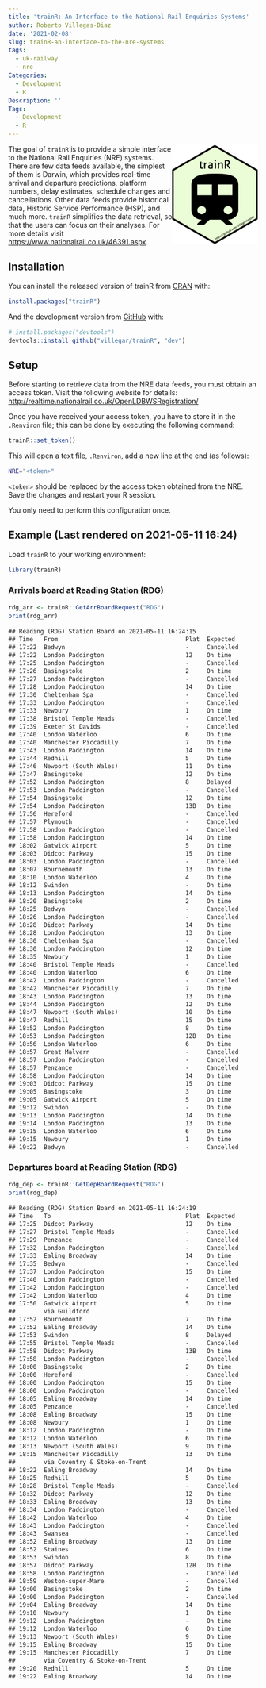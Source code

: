 ```yaml
---
title: 'trainR: An Interface to the National Rail Enquiries Systems'
author: Roberto Villegas-Diaz
date: '2021-02-08'
slug: trainR-an-interface-to-the-nre-systems
tags:
  - uk-railway
  - nre
Categories:
  - Development
  - R
Description: ''
Tags:
  - Development
  - R
---
```


<img src="https://raw.githubusercontent.com/villegar/trainR/main/inst/images/logo.png" alt="logo" align="right" height=200px/>

The goal of `trainR` is to provide a simple interface to the 
National Rail Enquiries (NRE) systems. There are few data feeds 
available, the simplest of them is Darwin, which provides real-time 
arrival and departure predictions, platform numbers, delay estimates, 
schedule changes and cancellations. Other data feeds provide historical 
data, Historic Service Performance (HSP), and much more. `trainR` 
simplifies the data retrieval, so that the users can focus on their 
analyses. For more details visit 
https://www.nationalrail.co.uk/46391.aspx.

## Installation

You can install the released version of trainR from [CRAN](https://CRAN.R-project.org) with:

``` r
install.packages("trainR")
```

And the development version from [GitHub](https://github.com/) with:

``` r
# install.packages("devtools")
devtools::install_github("villegar/trainR", "dev")
```

## Setup
Before starting to retrieve data from the NRE data feeds, you must obtain an access token. 
Visit the following website for details: http://realtime.nationalrail.co.uk/OpenLDBWSRegistration/

Once you have received your access token, you have to store it in the `.Renviron` file; this can be 
done by executing the following command:


```r
trainR::set_token()
```

This will open a text file, `.Renviron`, add a new line at the end (as follows):

```bash
NRE="<token>"
```

`<token>` should be replaced by the access token obtained from the NRE. Save the changes and restart 
your R session.

You only need to perform this configuration once.

## Example (Last rendered on 2021-05-11 16:24)

Load `trainR` to your working environment:

```r
library(trainR)
```

### Arrivals board at Reading Station (RDG)


```r
rdg_arr <- trainR::GetArrBoardRequest("RDG")
print(rdg_arr)
```

```
## Reading (RDG) Station Board on 2021-05-11 16:24:15
## Time   From                                    Plat  Expected
## 17:22  Bedwyn                                  -     Cancelled
## 17:22  London Paddington                       12    On time
## 17:25  London Paddington                       -     Cancelled
## 17:26  Basingstoke                             2     On time
## 17:27  London Paddington                       -     Cancelled
## 17:28  London Paddington                       14    On time
## 17:30  Cheltenham Spa                          -     Cancelled
## 17:33  London Paddington                       -     Cancelled
## 17:33  Newbury                                 1     On time
## 17:38  Bristol Temple Meads                    -     Cancelled
## 17:39  Exeter St Davids                        -     Cancelled
## 17:40  London Waterloo                         6     On time
## 17:40  Manchester Piccadilly                   7     On time
## 17:43  London Paddington                       14    On time
## 17:44  Redhill                                 5     On time
## 17:46  Newport (South Wales)                   11    On time
## 17:47  Basingstoke                             12    On time
## 17:52  London Paddington                       8     Delayed
## 17:53  London Paddington                       -     Cancelled
## 17:54  Basingstoke                             12    On time
## 17:54  London Paddington                       13B   On time
## 17:56  Hereford                                -     Cancelled
## 17:57  Plymouth                                -     Cancelled
## 17:58  London Paddington                       -     Cancelled
## 17:58  London Paddington                       14    On time
## 18:02  Gatwick Airport                         5     On time
## 18:03  Didcot Parkway                          15    On time
## 18:03  London Paddington                       -     Cancelled
## 18:07  Bournemouth                             13    On time
## 18:10  London Waterloo                         4     On time
## 18:12  Swindon                                 -     On time
## 18:13  London Paddington                       14    On time
## 18:20  Basingstoke                             2     On time
## 18:25  Bedwyn                                  -     Cancelled
## 18:26  London Paddington                       -     Cancelled
## 18:28  Didcot Parkway                          14    On time
## 18:28  London Paddington                       13    On time
## 18:30  Cheltenham Spa                          -     Cancelled
## 18:30  London Paddington                       12    On time
## 18:35  Newbury                                 1     On time
## 18:40  Bristol Temple Meads                    -     Cancelled
## 18:40  London Waterloo                         6     On time
## 18:42  London Paddington                       -     Cancelled
## 18:42  Manchester Piccadilly                   7     On time
## 18:43  London Paddington                       13    On time
## 18:44  London Paddington                       12    On time
## 18:47  Newport (South Wales)                   10    On time
## 18:47  Redhill                                 15    On time
## 18:52  London Paddington                       8     On time
## 18:53  London Paddington                       12B   On time
## 18:56  London Waterloo                         6     On time
## 18:57  Great Malvern                           -     Cancelled
## 18:57  London Paddington                       -     Cancelled
## 18:57  Penzance                                -     Cancelled
## 18:58  London Paddington                       14    On time
## 19:03  Didcot Parkway                          15    On time
## 19:05  Basingstoke                             3     On time
## 19:05  Gatwick Airport                         5     On time
## 19:12  Swindon                                 -     On time
## 19:13  London Paddington                       14    On time
## 19:14  London Paddington                       13    On time
## 19:15  London Waterloo                         6     On time
## 19:15  Newbury                                 1     On time
## 19:22  Bedwyn                                  -     Cancelled
```

### Departures board at Reading Station (RDG)


```r
rdg_dep <- trainR::GetDepBoardRequest("RDG")
print(rdg_dep)
```

```
## Reading (RDG) Station Board on 2021-05-11 16:24:19
## Time   To                                      Plat  Expected
## 17:25  Didcot Parkway                          12    On time
## 17:27  Bristol Temple Meads                    -     Cancelled
## 17:29  Penzance                                -     Cancelled
## 17:32  London Paddington                       -     Cancelled
## 17:33  Ealing Broadway                         14    On time
## 17:35  Bedwyn                                  -     Cancelled
## 17:37  London Paddington                       15    On time
## 17:40  London Paddington                       -     Cancelled
## 17:42  London Paddington                       -     Cancelled
## 17:42  London Waterloo                         4     On time
## 17:50  Gatwick Airport                         5     On time
##        via Guildford                           
## 17:52  Bournemouth                             7     On time
## 17:52  Ealing Broadway                         14    On time
## 17:53  Swindon                                 8     Delayed
## 17:55  Bristol Temple Meads                    -     Cancelled
## 17:58  Didcot Parkway                          13B   On time
## 17:58  London Paddington                       -     Cancelled
## 18:00  Basingstoke                             2     On time
## 18:00  Hereford                                -     Cancelled
## 18:00  London Paddington                       15    On time
## 18:00  London Paddington                       -     Cancelled
## 18:05  Ealing Broadway                         14    On time
## 18:05  Penzance                                -     Cancelled
## 18:08  Ealing Broadway                         15    On time
## 18:08  Newbury                                 1     On time
## 18:12  London Paddington                       -     On time
## 18:12  London Waterloo                         6     On time
## 18:13  Newport (South Wales)                   9     On time
## 18:15  Manchester Piccadilly                   13    On time
##        via Coventry & Stoke-on-Trent           
## 18:22  Ealing Broadway                         14    On time
## 18:25  Redhill                                 5     On time
## 18:28  Bristol Temple Meads                    -     Cancelled
## 18:32  Didcot Parkway                          12    On time
## 18:33  Ealing Broadway                         13    On time
## 18:34  London Paddington                       -     Cancelled
## 18:42  London Waterloo                         4     On time
## 18:43  London Paddington                       -     Cancelled
## 18:43  Swansea                                 -     Cancelled
## 18:52  Ealing Broadway                         13    On time
## 18:52  Staines                                 6     On time
## 18:53  Swindon                                 8     On time
## 18:57  Didcot Parkway                          12B   On time
## 18:58  London Paddington                       -     Cancelled
## 18:59  Weston-super-Mare                       -     Cancelled
## 19:00  Basingstoke                             2     On time
## 19:00  London Paddington                       -     Cancelled
## 19:04  Ealing Broadway                         14    On time
## 19:10  Newbury                                 1     On time
## 19:12  London Paddington                       -     On time
## 19:12  London Waterloo                         6     On time
## 19:13  Newport (South Wales)                   9     On time
## 19:15  Ealing Broadway                         15    On time
## 19:15  Manchester Piccadilly                   7     On time
##        via Coventry & Stoke-on-Trent           
## 19:20  Redhill                                 5     On time
## 19:22  Ealing Broadway                         14    On time
```
